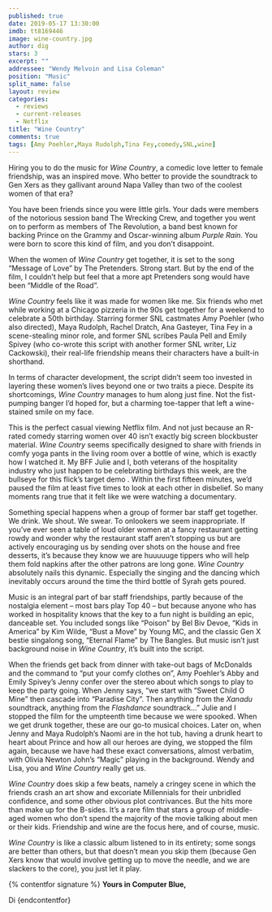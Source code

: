 ```yaml
---
published: true
date: 2019-05-17 13:30:00
imdb: tt8169446
image: wine-country.jpg
author: dig
stars: 3
excerpt: ""
addressee: "Wendy Melvoin and Lisa Coleman"
position: "Music"
split_name: false
layout: review
categories: 
  - reviews
  - current-releases
  - Netflix
title: "Wine Country"
comments: true
tags: [Amy Poehler,Maya Rudolph,Tina Fey,comedy,SNL,wine]
---
```

Hiring you to do the music for _Wine Country_, a comedic love letter to female friendship, was an inspired move. Who better to provide the soundtrack to Gen Xers as they gallivant around Napa Valley than two of the coolest women of that era? 

You have been friends since you were little girls. Your dads were members of the notorious session band The Wrecking Crew, and together you went on to perform as members of The Revolution, a band best known for backing Prince on the Grammy and Oscar-winning album _Purple Rain_. You were born to score this kind of film, and you don’t disappoint. 

When the women of _Wine Country_ get together, it is set to the song “Message of Love” by The Pretenders. Strong start. But by the end of the film, I couldn’t help but feel that a more apt Pretenders song would have been “Middle of the Road”.

_Wine Country_ feels like it was made for women like me. Six friends who met while working at a Chicago pizzeria in the 90s get together for a weekend to celebrate a 50th birthday. Starring former SNL castmates Amy Poehler (who also directed), Maya Rudolph, Rachel Dratch, Ana Gasteyer, Tina Fey in a scene-stealing minor role, and former SNL scribes Paula Pell and Emily Spivey (who co-wrote this script with another former SNL writer, Liz Cackowski), their real-life friendship means their characters have a built-in shorthand. 

In terms of character development, the script didn’t seem too invested in layering these women’s lives beyond one or two traits a piece. Despite its shortcomings, _Wine Country_ manages to hum along just fine. Not the fist-pumping banger I’d hoped for, but a charming toe-tapper that left a wine-stained smile on my face.

This is the perfect casual viewing Netflix film. And not just because an R-rated comedy starring women over 40 isn’t exactly big screen blockbuster material. _Wine Country_ seems specifically designed to share with friends in comfy yoga pants in the living room over a bottle of wine, which is exactly how I watched it. My BFF Julie and I, both veterans of the hospitality industry who just happen to be celebrating birthdays this week, are the bullseye for this flick’s target demo . Within the first fifteen minutes, we’d paused the film at least five times to look at each other in disbelief. So many moments rang true that it felt like we were watching a documentary.

Something special happens when a group of former bar staff get together. We drink. We shout. We swear. To onlookers we seem inappropriate. If you’ve ever seen a table of loud older women at a fancy restaurant getting rowdy and wonder why the restaurant staff aren’t stopping us but are actively encouraging us by sending over shots on the house and free desserts, it’s because they know we are huuuuuge tippers who will help them fold napkins after the other patrons are long gone. _Wine Country_ absolutely nails this dynamic. Especially the singing and the dancing which inevitably occurs around the time the third bottle of Syrah gets poured. 

Music is an integral part of bar staff friendships, partly because of the nostalgia element – most bars play Top 40 – but because anyone who has worked in hospitality knows that the key to a fun night is building an epic, danceable set. You included songs like “Poison” by Bel Biv Devoe, “Kids in America” by Kim Wilde, “Bust a Move” by Young MC, and the classic Gen X bestie singalong song, “Eternal Flame” by The Bangles. But music isn’t just background noise in _Wine Country_, it’s built into the script.

When the friends get back from dinner with take-out bags of McDonalds and the command to “put your comfy clothes on”, Amy Poehler’s Abby and Emily Spivey’s Jenny confer over the stereo about which songs to play to keep the party going. When Jenny says, “we start with “Sweet Child O Mine” then cascade into “Paradise City”. Then anything from the _Xanadu_ soundtrack, anything from the _Flashdance_ soundtrack…” Julie and I stopped the film for the umpteenth time because we were spooked. When we get drunk together, these are our go-to musical choices. Later on, when Jenny and Maya Rudolph’s Naomi are in the hot tub, having a drunk heart to heart about Prince and how all our heroes are dying, we stopped the film again, because we have had these exact conversations, almost verbatim, with Olivia Newton John’s “Magic” playing in the background. Wendy and Lisa, you and _Wine Country_ really get us.

_Wine Country_ does skip a few beats, namely a cringey scene in which the friends crash an art show and excoriate Millennials for their unbridled confidence, and some other obvious plot contrivances. But the hits more than make up for the B-sides. It’s a rare film that stars a group of middle-aged women who don’t spend the majority of the movie talking about men or their kids. Friendship and wine are the focus here, and of course, music.

_Wine Country_ is like a classic album listened to in its entirety; some songs are better than others, but that doesn’t mean you skip them (because Gen Xers know that would involve getting up to move the needle, and we are slackers to the core), you just let it play.

{% contentfor signature %}
**Yours in Computer Blue,**

Di
{endcontentfor}